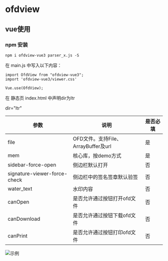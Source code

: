 # ofdview

## vue使用

### npm 安装

```
npm i ofdview-vue3 parser_x.js -S
```

在 main.js 中写入以下内容：

```
import OfdView from "ofdview-vue3";
import 'ofdview-vue3/viewer.css'

Vue.use(OfdView);
```
在 静态页 index.html 中声明dir为ltr

dir="ltr"


| 参数        | 说明                           | 是否必填 |
|-----------|------------------------------|------|
| file      | OFD文件。支持File、ArrayBuffer及url | 是    |
| mem        | 核心库，按demo方式                  | 是    |
| sidebar-force-open    | 侧边栏默认打开                      | 否    |
| signature-viewer-force-check   | 侧边栏中的签名签章默认验签                | 否    |
| water_text | 水印内容                         | 否    |
| canOpen | 是否允许通过按钮打开ofd文件              | 否    |
| canDownload | 是否允许通过按钮下载ofd文件              | 否    |
| canPrint | 是否允许通过按钮打印ofd文件              | 否    |



![示例](https://cdn.jsdelivr.net/npm/ofd-view@0.1.17/img.png)

